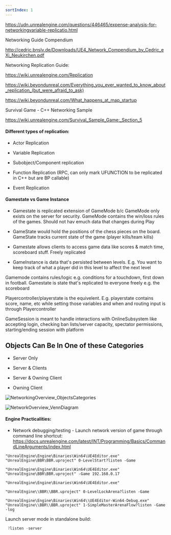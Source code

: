 ```yaml
---
sortIndex: 1
---
```


<https://udn.unrealengine.com/questions/446465/expense-analysis-for-networkingvariable-replicatio.html>

Networking Guide Compendium

<http://cedric.bnslv.de/Downloads/UE4_Network_Compendium_by_Cedric_eXi_Neukirchen.pdf>

Networking Replication Guide:

<https://wiki.unrealengine.com/Replication>

<https://wiki.beyondunreal.com/Everything_you_ever_wanted_to_know_about_replication_(but_were_afraid_to_ask)>

<https://wiki.beyondunreal.com/What_happens_at_map_startup>

Survival Game - C++ Networking Sample

<https://wiki.unrealengine.com/Survival_Sample_Game:_Section_5>

#### Different types of replication:

- Actor Replication

- Variable Replication

- Subobject/Component replication

- Function Replication (RPC, can only mark UFUNCTION to be replicated in C++ but are BP callable)

- Event Replication

#### Gamestate vs Game Instance

- Gamestate is replicated extension of GameMode b/c GameMode only exists on the server for security. GameMode contains the win/loss rules of the games. Should not hav emuch data that changes during Play

- GameState would hold the positions of the chess pieces on the board. GameState tracks current state of the game (player kills/team kills)

- Gamestate allows clients to access game data like scores & match time, scoreboard stuff. Freely replicated

- GameInstance is data that's persisted between levels. E.g. You want to keep track of what a player did in this level to affect the next level

Gamemode contains rules/logic e.g. conditions for a touchdown, first down in football. Gamestate is state that's replicated to everyone freely e.g. the scoreboard

Playercontroller/playerstate is the equivelent. E.g. playerstate contains score, name, etc while setting those variables and when and routing input is through Playercontroller

GameSession is meant to handle interactions with OnlineSubsystem like accepting login, checking ban lists/server capacity, spectator permissions, starting/ending session with platform

## Objects Can Be In One of these Categories

- Server Only

- Server & Clients

- Server & Owning Client

- Owning Client

![NetworkingOverview_ObjectsCategories](........\assets\NetworkingOverview_ObjectsCategories.png)

![NetworkOverview_VennDiagram](........\assets\NetworkOverview_VennDiagram.png)

#### Engine Practicalities:

- Network debugging/testing - Launch network version of game through command line shortcut: <https://docs.unrealengine.com/latest/INT/Programming/Basics/CommandLineArguments/index.html>

```batch
"UnrealEngine\Engine\Binaries\Win64\UE4Editor.exe" "UnrealEngine\BBR\BBR.uproject" 0-LevelStart?listen -Game

"UnrealEngine\Engine\Binaries\Win64\UE4Editor.exe" "UnrealEngine\BBR\BBR.uproject" -Game 192.168.0.17

"UnrealEngine\Engine\Binaries\Win64\UE4Editor.exe"

"UnrealEngine\\BBR\\BBR.uproject" 0-LevelLockArena?listen -Game

"UnrealEngine\Engine\Binaries\Win64\\UE4Editor-Win64-Debug.exe" "UnrealEngine\\BBR\\BBR.uproject" 1-SimpleMasterArenaFlow?listen -Game -log
```

Launch server mode in standalone build:

```cpp
 ?listen -server
```
